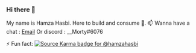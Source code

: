 ### Hi there 👋

<!--
**hamzahasbi/hamzahasbi** is a ✨ _special_ ✨ repository because its `README.md` (this file) appears on your GitHub profile.

Here are some ideas to get you started:

- 🔭 I’m currently working on ...
- 🌱 I’m currently learning ...
- 👯 I’m looking to collaborate on ...
- 🤔 I’m looking for help with ...
- 💬 Ask me about ...
- 📫 How to reach me: ...
- 😄 Pronouns: ...
- ⚡ Fun fact: ...
-->
My name is Hamza Hasbi. Here to build and consume 🤣.
📫 Wanna have a chat : [Email](mailto:hamza.hasbi@gmail.com) Or discord : __Morty#6076

⚡ Fun fact: 
[![Source Karma badge for @hamzahasbi](https://sourcekarma-og.vercel.app/api/hamzahasbi/github)](https://sourcekarma.vercel.app/hamzahasbi)
